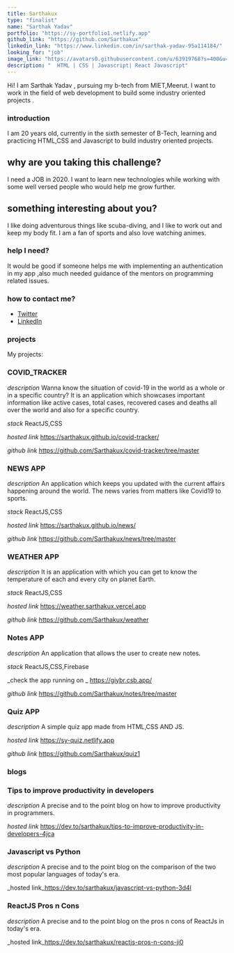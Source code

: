 ```yaml
---
title: Sarthakux
type: "finalist"
name: "Sarthak Yadav"
portfolio: "https://sy-portfolio1.netlify.app"
github_link: "https://github.com/Sarthakux"
linkedin_link: "https://www.linkedin.com/in/sarthak-yadav-95a114184/"
looking_for: "job"
image_link: "https://avatars0.githubusercontent.com/u/63919768?s=400&u=357fe27ec8fba63c7ee25690b09d79d4db0cf73f&v=4"
description: "  HTML | CSS | Javascript| React Javascript"
---
```


Hi! I am Sarthak Yadav , pursuing my b-tech from MIET,Meerut. I want to work in the field of web development to build some industry oriented projects .

### introduction

I am 20 years old, currently in the sixth semester of B-Tech, learning and practicing HTML,CSS and Javascript to build industry oriented projects.

## why are you taking this challenge?

I need a JOB in 2020.
I want to learn new technologies while working with some well versed people who would help me  grow further.

## something interesting about you?

I like doing adventurous things like scuba-diving, and I like to work out and keep my body fit. I am a fan of sports and also love watching
animes.
### help I need?

It would be good if someone helps me with implementing an authentication in my app ,also much needed guidance of the mentors on programming related issues.

### how to contact me?

- [Twitter](https://twitter.com/Sarthak04898364)
- [LinkedIn](https://www.linkedin.com/in/sarthak-yadav-95a114184/)

### projects
My projects:


 ### COVID_TRACKER

 _description_ Wanna know the situation of covid-19 in the world as a whole or in a specific country?
  It is an application which showcases important information like active cases, total cases, recovered cases and deaths all over the world and also for a  specific country.

 _stack_ ReactJS,CSS

 _hosted link_ https://sarthakux.github.io/covid-tracker/


  _github link_ https://github.com/Sarthakux/covid-tracker/tree/master




###  NEWS APP

 _description_ An application which keeps you updated with the current affairs happening around the world. The news varies from matters like Covid19 to sports.

 _stack_ ReactJS,CSS

 _hosted link_ https://sarthakux.github.io/news/


 _github link_ https://github.com/Sarthakux/news/tree/master


### WEATHER APP

 _description_ It is an application with which you can get to know the temperature of each and every city on planet Earth.

_stack_ ReactJS,CSS


 _hosted link_ https://weather.sarthakux.vercel.app


 _github link_ https://github.com/Sarthakux/weather


### Notes APP


 _description_ An application that allows the user to create new notes.


 _stack_ ReactJS,CSS,Firebase


_check the app running on _ https://giybr.csb.app/
 


 _github link_ https://github.com/Sarthakux/notes/tree/master


 ### Quiz APP

 _description_ A simple quiz app made from  HTML,CSS AND JS.


 _hosted link_ https://sy-quiz.netlify.app



_github link_ https://github.com/Sarthakux/quiz1





### blogs

### Tips to improve productivity in developers
_description_ A precise and to the point blog on how to improve productivity in programmers.


_hosted link_ https://dev.to/sarthakux/tips-to-improve-productivity-in-developers-4jca

### Javascript vs Python
_description_ A precise and to the point blog on the comparison of the two most popular languages of today's era.


_hosted link_https://dev.to/sarthakux/javascript-vs-python-3d4l

### ReactJS Pros n Cons

_description_ A precise and to the point blog on the pros n cons  of ReactJs in today's era.


_hosted link_https://dev.to/sarthakux/reactjs-pros-n-cons-ji0